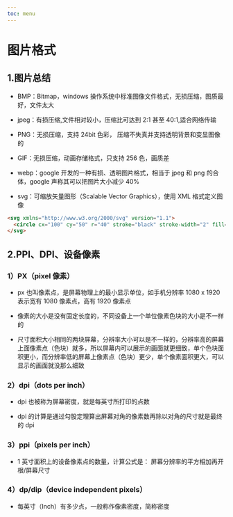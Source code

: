 ```yaml
---
toc: menu
---
```


# 图片格式

## 1.图片总结

- BMP：Bitmap，windows 操作系统中标准图像文件格式，无损压缩，图质最好，文件太大

- jpeg：有损压缩,文件相对较小，压缩比可达到 2:1 甚至 40:1,适合网络传输

- PNG：无损压缩，支持 24bit 色彩， 压缩不失真并支持透明背景和变显图像的

- GIF：无损压缩，动画存储格式，只支持 256 色，画质差

- webp：google 开发的一种有损、透明图片格式，相当于 jpeg 和 png 的合体，google 声称其可以把图片大小减少 40%

- svg：可缩放矢量图形（Scalable Vector Graphics），使用 XML 格式定义图像

```html
<svg xmlns="http://www.w3.org/2000/svg" version="1.1">
  <circle cx="100" cy="50" r="40" stroke="black" stroke-width="2" fill="red" />
</svg>
```

## 2.PPI、DPI、设备像素

### 1）PX（pixel 像素）

- px 也叫像素点，是屏幕物理上的最小显示单位，如手机分辨率 1080 x 1920 表示宽有 1080 像素点，高有 1920 像素点

- 像素的大小是没有固定长度的，不同设备上一个单位像素色块的大小是不一样的

- 尺寸面积大小相同的两块屏幕，分辨率大小可以是不一样的，分辨率高的屏幕上面像素点（色块）就多，所以屏幕内可以展示的画面就更细致，单个色块面积更小，而分辨率低的屏幕上像素点（色块）更少，单个像素面积更大，可以显示的画面就没那么细致

### 2）dpi（dots per inch）

- dpi 也被称为屏幕密度，就是每英寸所打印的点数

- dpi 的计算是通过勾股定理算出屏幕对角的像素数再除以对角的尺寸就是最终的 dpi

### 3）ppi（pixels per inch）

- 1 英寸面积上的设备像素点的数量，计算公式是： 屏幕分辨率的平方相加再开根/屏幕尺寸

### 4）dp/dip（device independent pixels）

- 每英寸（Inch）有多少点，一般称作像素密度，简称密度
